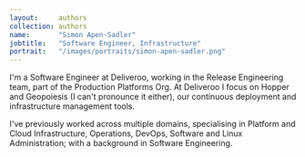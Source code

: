 ```yaml
---
layout:     authors
collection: authors
name:       "Simon Apen-Sadler"
jobtitle:   "Software Engineer, Infrastructure"
portrait:   "/images/portraits/simon-apen-sadler.png"
---
```


I'm a Software Engineer at Deliveroo, working in the Release Engineering team, part of the Production Platforms Org. At Deliveroo I focus on Hopper and Geopoiesis (I can't pronounce it either), our continuous deployment and infrastructure management tools.

I've previously worked across multiple domains, specialising in Platform and Cloud Infrastructure, Operations, DevOps, Software and Linux Administration; with a background in Software Engineering.

